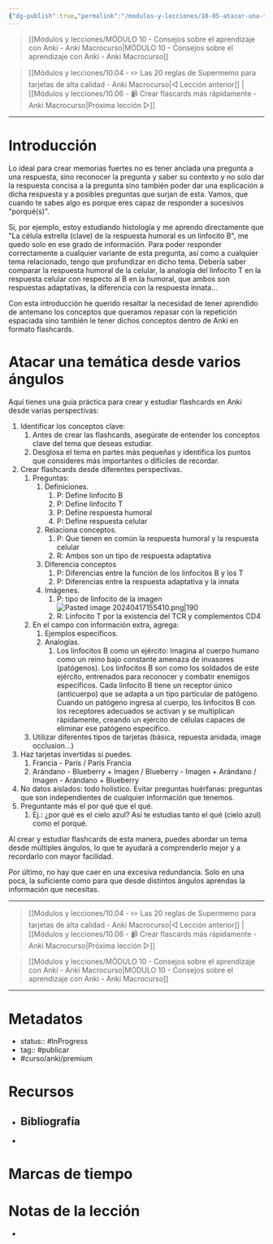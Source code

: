 ```yaml
---
{"dg-publish":true,"permalink":"/modulos-y-lecciones/10-05-atacar-una-tematica-desde-varios-angulos-anki-macrocurso/","noteIcon":"","updated":"2024-05-22T13:35:04.900+02:00"}
---
```



> [[Módulos y lecciones/MÓDULO 10 - Consejos sobre el aprendizaje con Anki - Anki Macrocurso\|MÓDULO 10 - Consejos sobre el aprendizaje con Anki - Anki Macrocurso]]

> [[Módulos y lecciones/10.04 - ✏️  Las 20 reglas de Supermemo para tarjetas de alta calidad - Anki Macrocurso\|◁ Lección anterior]] | [[Módulos y lecciones/10.06 - 📹 Crear flascards más rápidamente - Anki Macrocurso\|Próxima lección ▷]]

---

# Introducción
Lo ideal para crear memorias fuertes no es tener anclada una pregunta a una respuesta, sino reconocer la pregunta y saber su contexto y no solo dar la respuesta concisa a la pregunta sino también poder dar una explicación a dicha respuesta y a posibles preguntas que surjan de esta. Vamos, que cuando te sabes algo es porque eres capaz de responder a sucesivos "porqué(s)".

Si, por ejemplo, estoy estudiando histología y me aprendo directamente que "La célula estrella (clave) de la respuesta humoral es un linfocito B", me quedo solo en ese grado de información. Para poder responder correctamente a cualquier variante de esta pregunta, así como a cualquier tema relacionado, tengo que profundizar en dicho tema. Debería saber comparar la respuesta humoral de la celular, la analogía del linfocito T en la respuesta celular con respecto al B en la humoral, que ambos son respuestas adaptativas, la diferencia con la respuesta innata...

Con esta introducción he querido resaltar la necesidad de tener aprendido de antemano los conceptos que queramos repasar con la repetición espaciada sino también le tener dichos conceptos dentro de Anki en formato flashcards.

# Atacar una temática desde varios ángulos
Aquí tienes una guía práctica para crear y estudiar flashcards en Anki desde varias perspectivas:

 1. Identificar los conceptos clave:
	1. Antes de crear las flashcards, asegúrate de entender los conceptos clave del tema que deseas estudiar.
	2. Desglosa el tema en partes más pequeñas y identifica los puntos que consideres más importantes o difíciles de recordar.
 2. Crear flashcards desde diferentes perspectivas.
	 1. Preguntas:
	    1. Definiciones.
		    1. P: Define linfocito B
		    2. P: Define linfocito T
		    3. P: Define respuesta humoral
		    4. P: Define respuesta celular
	    2. Relaciona conceptos.
			1. P: Que tienen en común la respuesta humoral y la respuesta celular
			2. R: Ambos son un tipo de respuesta adaptativa
		3. Diferencia conceptos
			1. P: Diferencias entre la función de los linfocitos B y los T
			2. P: Diferencias entre la respuesta adaptativa y la innata
	    1. Imágenes.
		    1. P: tipo de linfocito de la imagen ![Pasted image 20240417155410.png|190](/img/user/ANEXOS/Pasted%20image%2020240417155410.png)
		    2. R: Linfocito T por la existencia del TCR y complementos CD4
	3. En el campo con información extra, agrega:
		1. Ejemplos específicos.
		2. Analogías.
			1. Los linfocitos B como un ejército: Imagina al cuerpo humano como un reino bajo constante amenaza de invasores (patógenos). Los linfocitos B son como los soldados de este ejército, entrenados para reconocer y combatir enemigos específicos. Cada linfocito B tiene un receptor único (anticuerpo) que se adapta a un tipo particular de patógeno. Cuando un patógeno ingresa al cuerpo, los linfocitos B con los receptores adecuados se activan y se multiplican rápidamente, creando un ejército de células capaces de eliminar ese patógeno específico.
	4. Utilizar diferentes tipos de tarjetas (básica, repuesta anidada, image occlusion...)
1. Haz tarjetas invertidas si puedes.
	1. Francia - París / París Francia
	2. Arándano - Blueberry + Imagen / Blueberry - Imagen + Arándano / Imagen - Arándano + Blueberry
2. No datos aislados: todo holístico. Evitar preguntas huérfanas: preguntas que son independientes de cualquier información que tenemos.
3. Preguntante más el por qué que el qué.
	1. Ej.: ¿por qué es el cielo azul? Así te estudias tanto el qué (cielo azul) como el porqué.

Al crear y estudiar flashcards de esta manera, puedes abordar un tema desde múltiples ángulos, lo que te ayudará a comprenderlo mejor y a recordarlo con mayor facilidad.

Por último, no hay que caer en una excesiva redundancia. Solo en una poca, la suficiente como para que desde distintos ángulos aprendas la información que necesitas.

---

> [[Módulos y lecciones/10.04 - ✏️  Las 20 reglas de Supermemo para tarjetas de alta calidad - Anki Macrocurso\|◁ Lección anterior]] | [[Módulos y lecciones/10.06 - 📹 Crear flascards más rápidamente - Anki Macrocurso\|Próxima lección ▷]]

> [[Módulos y lecciones/MÓDULO 10 - Consejos sobre el aprendizaje con Anki - Anki Macrocurso\|MÓDULO 10 - Consejos sobre el aprendizaje con Anki - Anki Macrocurso]]

---

# Metadatos
- status:: #InProgress  
- tag:: #publicar 
- #curso/anki/premium

# Recursos
- Bibliografía
	- 
- 

# Marcas de tiempo


# Notas de la lección
- 